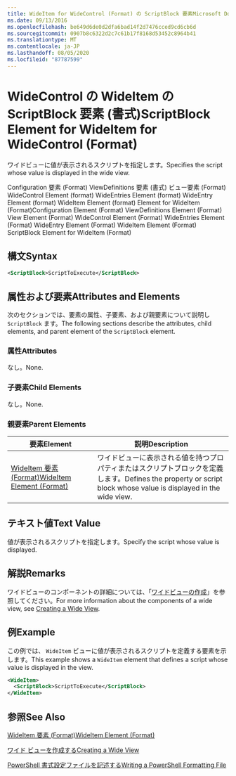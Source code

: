 ```yaml
---
title: WideItem for WideControl (Format) の ScriptBlock 要素Microsoft Docs
ms.date: 09/13/2016
ms.openlocfilehash: be649d6de0d2dfa6bad14f2d7476cced9cd6cb6d
ms.sourcegitcommit: 0907b8c6322d2c7c61b17f8168d53452c8964b41
ms.translationtype: MT
ms.contentlocale: ja-JP
ms.lasthandoff: 08/05/2020
ms.locfileid: "87787599"
---
```

# <a name="scriptblock-element-for-wideitem-for-widecontrol-format"></a><span data-ttu-id="a28a9-102">WideControl の WideItem の ScriptBlock 要素 (書式)</span><span class="sxs-lookup"><span data-stu-id="a28a9-102">ScriptBlock Element for WideItem for WideControl (Format)</span></span>

<span data-ttu-id="a28a9-103">ワイドビューに値が表示されるスクリプトを指定します。</span><span class="sxs-lookup"><span data-stu-id="a28a9-103">Specifies the script whose value is displayed in the wide view.</span></span>

<span data-ttu-id="a28a9-104">Configuration 要素 (Format) ViewDefinitions 要素 (書式) ビュー要素 (Format) WideControl Element (format) WideEntries Element (format) WideEntry Element (format) WideItem Element (format) Element for WideItem (Format)</span><span class="sxs-lookup"><span data-stu-id="a28a9-104">Configuration Element (Format) ViewDefinitions Element (Format) View Element (Format) WideControl Element (Format) WideEntries Element (Format) WideEntry Element (Format) WideItem Element (Format) ScriptBlock Element for WideItem (Format)</span></span>

## <a name="syntax"></a><span data-ttu-id="a28a9-105">構文</span><span class="sxs-lookup"><span data-stu-id="a28a9-105">Syntax</span></span>

```xml
<ScriptBlock>ScriptToExecute</ScriptBlock>
```

## <a name="attributes-and-elements"></a><span data-ttu-id="a28a9-106">属性および要素</span><span class="sxs-lookup"><span data-stu-id="a28a9-106">Attributes and Elements</span></span>

<span data-ttu-id="a28a9-107">次のセクションでは、要素の属性、子要素、および親要素について説明し `ScriptBlock` ます。</span><span class="sxs-lookup"><span data-stu-id="a28a9-107">The following sections describe the attributes, child elements, and parent element of the `ScriptBlock` element.</span></span>

### <a name="attributes"></a><span data-ttu-id="a28a9-108">属性</span><span class="sxs-lookup"><span data-stu-id="a28a9-108">Attributes</span></span>

<span data-ttu-id="a28a9-109">なし。</span><span class="sxs-lookup"><span data-stu-id="a28a9-109">None.</span></span>

### <a name="child-elements"></a><span data-ttu-id="a28a9-110">子要素</span><span class="sxs-lookup"><span data-stu-id="a28a9-110">Child Elements</span></span>

<span data-ttu-id="a28a9-111">なし。</span><span class="sxs-lookup"><span data-stu-id="a28a9-111">None.</span></span>

### <a name="parent-elements"></a><span data-ttu-id="a28a9-112">親要素</span><span class="sxs-lookup"><span data-stu-id="a28a9-112">Parent Elements</span></span>

|<span data-ttu-id="a28a9-113">要素</span><span class="sxs-lookup"><span data-stu-id="a28a9-113">Element</span></span>|<span data-ttu-id="a28a9-114">説明</span><span class="sxs-lookup"><span data-stu-id="a28a9-114">Description</span></span>|
|-------------|-----------------|
|[<span data-ttu-id="a28a9-115">WideItem 要素 (Format)</span><span class="sxs-lookup"><span data-stu-id="a28a9-115">WideItem Element (Format)</span></span>](./wideitem-element-for-widecontrol-format.md)|<span data-ttu-id="a28a9-116">ワイドビューに表示される値を持つプロパティまたはスクリプトブロックを定義します。</span><span class="sxs-lookup"><span data-stu-id="a28a9-116">Defines the property or script block whose value is displayed in the wide view.</span></span>|

## <a name="text-value"></a><span data-ttu-id="a28a9-117">テキスト値</span><span class="sxs-lookup"><span data-stu-id="a28a9-117">Text Value</span></span>

<span data-ttu-id="a28a9-118">値が表示されるスクリプトを指定します。</span><span class="sxs-lookup"><span data-stu-id="a28a9-118">Specify the script whose value is displayed.</span></span>

## <a name="remarks"></a><span data-ttu-id="a28a9-119">解説</span><span class="sxs-lookup"><span data-stu-id="a28a9-119">Remarks</span></span>

<span data-ttu-id="a28a9-120">ワイドビューのコンポーネントの詳細については、「[ワイドビューの作成](./creating-a-wide-view.md)」を参照してください。</span><span class="sxs-lookup"><span data-stu-id="a28a9-120">For more information about the components of a wide view, see [Creating a Wide View](./creating-a-wide-view.md).</span></span>

## <a name="example"></a><span data-ttu-id="a28a9-121">例</span><span class="sxs-lookup"><span data-stu-id="a28a9-121">Example</span></span>

<span data-ttu-id="a28a9-122">この例では、 `WideItem` ビューに値が表示されるスクリプトを定義する要素を示します。</span><span class="sxs-lookup"><span data-stu-id="a28a9-122">This example shows a `WideItem` element that defines a script whose value is displayed in the view.</span></span>

```xml
<WideItem>
  <ScriptBlock>ScriptToExecute</ScriptBlock>
</WideItem>
```

## <a name="see-also"></a><span data-ttu-id="a28a9-123">参照</span><span class="sxs-lookup"><span data-stu-id="a28a9-123">See Also</span></span>

[<span data-ttu-id="a28a9-124">WideItem 要素 (Format)</span><span class="sxs-lookup"><span data-stu-id="a28a9-124">WideItem Element (Format)</span></span>](./wideitem-element-for-widecontrol-format.md)

[<span data-ttu-id="a28a9-125">ワイド ビューを作成する</span><span class="sxs-lookup"><span data-stu-id="a28a9-125">Creating a Wide View</span></span>](./creating-a-wide-view.md)

[<span data-ttu-id="a28a9-126">PowerShell 書式設定ファイルを記述する</span><span class="sxs-lookup"><span data-stu-id="a28a9-126">Writing a PowerShell Formatting File</span></span>](./writing-a-powershell-formatting-file.md)
